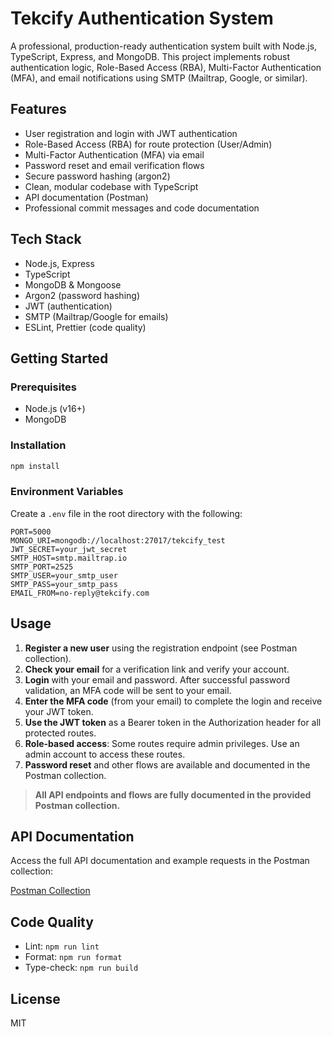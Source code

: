 # Tekcify Authentication System

A professional, production-ready authentication system built with Node.js, TypeScript, Express, and MongoDB. This project implements robust authentication logic, Role-Based Access (RBA), Multi-Factor Authentication (MFA), and email notifications using SMTP (Mailtrap, Google, or similar).

## Features

- User registration and login with JWT authentication
- Role-Based Access (RBA) for route protection (User/Admin)
- Multi-Factor Authentication (MFA) via email
- Password reset and email verification flows
- Secure password hashing (argon2)
- Clean, modular codebase with TypeScript
- API documentation (Postman)
- Professional commit messages and code documentation

## Tech Stack

- Node.js, Express
- TypeScript
- MongoDB & Mongoose
- Argon2 (password hashing)
- JWT (authentication)
- SMTP (Mailtrap/Google for emails)
- ESLint, Prettier (code quality)

## Getting Started

### Prerequisites

- Node.js (v16+)
- MongoDB

### Installation

```bash
npm install
```

### Environment Variables

Create a `.env` file in the root directory with the following:

```
PORT=5000
MONGO_URI=mongodb://localhost:27017/tekcify_test
JWT_SECRET=your_jwt_secret
SMTP_HOST=smtp.mailtrap.io
SMTP_PORT=2525
SMTP_USER=your_smtp_user
SMTP_PASS=your_smtp_pass
EMAIL_FROM=no-reply@tekcify.com
```

## Usage

1. **Register a new user** using the registration endpoint (see Postman collection).
2. **Check your email** for a verification link and verify your account.
3. **Login** with your email and password. After successful password validation, an MFA code will be sent to your email.
4. **Enter the MFA code** (from your email) to complete the login and receive your JWT token.
5. **Use the JWT token** as a Bearer token in the Authorization header for all protected routes.
6. **Role-based access**: Some routes require admin privileges. Use an admin account to access these routes.
7. **Password reset** and other flows are available and documented in the Postman collection.

> **All API endpoints and flows are fully documented in the provided Postman collection.**

## API Documentation

Access the full API documentation and example requests in the Postman collection:

[Postman Collection](https://documenter.getpostman.com/view/40640896/2sB34ZrjZ5)

## Code Quality

- Lint: `npm run lint`
- Format: `npm run format`
- Type-check: `npm run build`

## License

MIT
